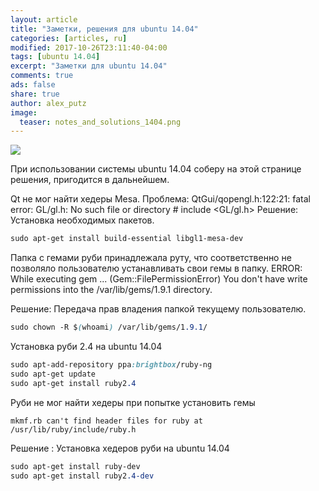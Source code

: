 ```yaml
---
layout: article
title: "Заметки, решения для ubuntu 14.04"
categories: [articles, ru]
modified: 2017-10-26T23:11:40-04:00
tags: [ubuntu 14.04]
excerpt: "Заметки для ubuntu 14.04"
comments: true
ads: false
share: true
author: alex_putz
image:
  teaser: notes_and_solutions_1404.png
---
```

<img src="{{ site.url }}/images/notes_and_solutions_1404.png">

При использовании системы ubuntu 14.04 соберу на этой странице решения, пригодится в дальнейшем.

Qt не мог найти хедеры Mesa.
Проблема:
	QtGui/qopengl.h:122:21: fatal error: GL/gl.h: No such file or directory
	#  include <GL/gl.h>
Решение:
Установка необходимых пакетов.
```css
sudo apt-get install build-essential libgl1-mesa-dev
```

Папка с гемами руби принадлежала руту, что соответственно не позволяло пользователю устанавливать свои гемы в папку.
	ERROR: While executing gem ... 
	(Gem::FilePermissionError) You don't have write permissions 
	into the /var/lib/gems/1.9.1 directory. 

Решение:
Передача прав владения папкой текущему пользователю.
```css
sudo chown -R $(whoami) /var/lib/gems/1.9.1/
```

Установка руби 2.4 на ubuntu 14.04
```css
sudo apt-add-repository ppa:brightbox/ruby-ng
sudo apt-get update
sudo apt-get install ruby2.4
```

Руби не мог найти хедеры при попытке установить гемы

	mkmf.rb can't find header files for ruby at /usr/lib/ruby/include/ruby.h

Решение :
Установка хедеров руби на ubuntu 14.04
```css
sudo apt-get install ruby-dev
sudo apt-get install ruby2.4-dev
```


